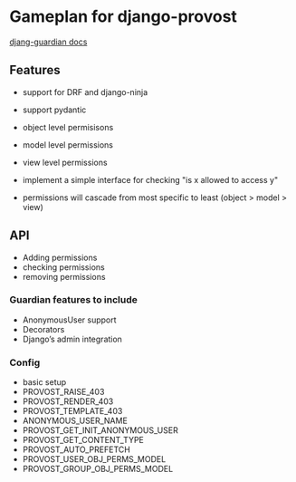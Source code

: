 # Gameplan for django-provost

[djang-guardian docs](https://django-guardian.readthedocs.io/en/stable/overview.html)

## Features

- support for DRF and django-ninja
- support pydantic

- object level permisisons
- model level permissions
- view level permissions

- implement a simple interface for checking "is x allowed to access y"
- permissions will cascade from most specific to least (object > model > view)

## API

- Adding permissions
- checking permissions
- removing permissions

### Guardian features to include

- AnonymousUser support
- Decorators
- Django’s admin integration

### Config

- basic setup
- PROVOST_RAISE_403
- PROVOST_RENDER_403
- PROVOST_TEMPLATE_403
- ANONYMOUS_USER_NAME
- PROVOST_GET_INIT_ANONYMOUS_USER
- PROVOST_GET_CONTENT_TYPE
- PROVOST_AUTO_PREFETCH
- PROVOST_USER_OBJ_PERMS_MODEL
- PROVOST_GROUP_OBJ_PERMS_MODEL
